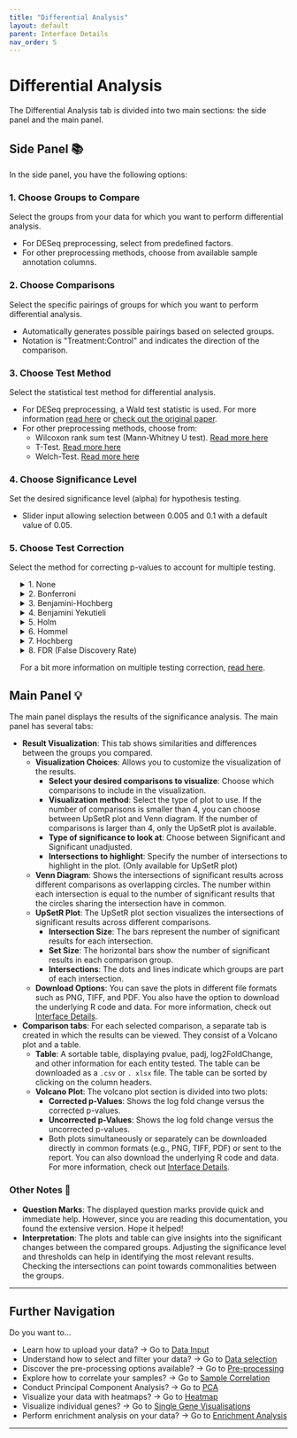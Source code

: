 ```yaml
---
title: "Differential Analysis"
layout: default
parent: Interface Details
nav_order: 5
---
```


# Differential Analysis

The Differential Analysis tab is divided into two main sections: the side panel and the main panel.

## Side Panel 📚

In the side panel, you have the following options:

### 1. Choose Groups to Compare
Select the groups from your data for which you want to perform differential analysis.

- For DESeq preprocessing, select from predefined factors.
- For other preprocessing methods, choose from available sample annotation columns.

### 2. Choose Comparisons
Select the specific pairings of groups for which you want to perform differential analysis.

- Automatically generates possible pairings based on selected groups.
- Notation is "Treatment:Control" and indicates the direction of the comparison.

### 3. Choose Test Method
Select the statistical test method for differential analysis.

- For DESeq preprocessing, a Wald test statistic is used. For more information [read here](https://en.wikipedia.org/wiki/Wald_test) or [check out the original paper](http://www.jstor.org/stable/1990256).
- For other preprocessing methods, choose from:
  - Wilcoxon rank sum test (Mann-Whitney U test). [Read more here](https://en.wikipedia.org/wiki/Mann–Whitney_U_test)
  - T-Test. [Read more here](https://en.wikipedia.org/wiki/Student%27s_t-test)
  - Welch-Test. [Read more here](https://en.wikipedia.org/wiki/Welch%27s_t-test)

### 4. Choose Significance Level
Set the desired significance level (alpha) for hypothesis testing.

- Slider input allowing selection between 0.005 and 0.1 with a default value of 0.05.

### 5. Choose Test Correction
Select the method for correcting p-values to account for multiple testing.

<div style="margin-left: 20px;">

<details>
<summary>1. None</summary>
No correction is applied to p-values. Each test is considered independently.
</details>

<details>
<summary>2. Bonferroni</summary>
Adjusts the significance level by dividing it by the number of tests. Controls the family-wise error rate.
</details>

<details>
<summary>3. Benjamini-Hochberg</summary>
Controls the false discovery rate (FDR) by adjusting p-values. Often more powerful than Bonferroni.
</details>

<details>
<summary>4. Benjamini Yekutieli</summary>
An extension of Benjamini-Hochberg for controlling the FDR under dependence. Suitable when tests are correlated.
</details>

<details>
<summary>5. Holm</summary>
A step-down method that controls the family-wise error rate. Adjusts p-values sequentially.
</details>

<details>
<summary>6. Hommel</summary>
A method that controls the family-wise error rate and is more powerful than Bonferroni. Accounts for arbitrary dependency structures.
</details>

<details>
<summary>7. Hochberg</summary>
A step-up method that controls the family-wise error rate. Adjusts p-values sequentially.
</details>

<details>
<summary>8. FDR (False Discovery Rate)</summary>
Controls the expected proportion of falsely rejected null hypotheses. More liberal than family-wise error rate methods.
</details>

For a bit more information on multiple testing correction, [read here](https://en.wikipedia.org/wiki/Multiple_comparisons_problem).

</div>

## Main Panel 💡

The main panel displays the results of the significance analysis. The main panel has several tabs:
- **Result Visualization**: This tab shows similarities and differences between the groups you compared.
  - **Visualization Choices**: Allows you to customize the visualization of the results.
    - **Select your desired comparisons to visualize**: Choose which comparisons to include in the visualization.
    - **Visualization method**: Select the type of plot to use. If the number of comparisons is 
      smaller than 4, you can choose between UpSetR plot and Venn diagram. If the 
      number of comparisons is larger than 4, only the UpSetR plot is available.
    - **Type of significance to look at**: Choose between Significant and Significant 
      unadjusted.
    - **Intersections to highlight**: Specify the number of intersections to 
      highlight in the plot. (Only available for UpSetR plot)
  - **Venn Diagram**: Shows the intersections of significant results across 
    different comparisons as overlapping circles. The number within each 
    intersection is equal to the number of significant results that the circles 
    sharing the intersection have in common.
  - **UpSetR Plot**: The UpSetR plot section visualizes the intersections of significant results across different comparisons.
    - **Intersection Size**: The bars represent the number of significant results for each intersection.
    - **Set Size**: The horizontal bars show the number of significant results in each comparison group.
    - **Intersections**: The dots and lines indicate which groups are part of each intersection.
  - **Download Options**: You can save the plots in different file formats such as 
    PNG, TIFF, and PDF. You also have the option to download the underlying R code 
    and data. For more information, check out [Interface Details](../interface-details.md).
- **Comparison tabs**: For each selected comparison, a separate tab is created in 
  which the results can be viewed. They consist of a Volcano plot and a table.
  - **Table**: A sortable table, displaying pvalue, padj, log2FoldChange, and other 
    information for each entity tested. The table can be downloaded as a `.csv` or `.
    xlsx` file. The table can be sorted by clicking on the column headers.
  - **Volcano Plot**: The volcano plot section is divided into two plots:
    - **Corrected p-Values**: Shows the log fold change versus the corrected p-values.
    - **Uncorrected p-Values**: Shows the log fold change versus the uncorrected p-values.
    - Both plots simultaneously or separately can be downloaded directly in common 
      formats (e.g., PNG, TIFF, PDF) or sent to the report. You can also download 
      the underlying R code and data. For more information, check out [Interface Details](../interface-details.md).

### Other Notes 📌

- **Question Marks**: The displayed question marks provide quick and immediate help. However, since you are reading this documentation, you found the extensive version. Hope it helped!
- **Interpretation**: The plots and table can give insights into the significant 
  changes between the compared groups. Adjusting the significance level and thresholds 
  can help in identifying the most relevant results. Checking the intersections can 
  point towards commonalities between the groups.

---

## Further Navigation

Do you want to...

- Learn how to upload your data? → Go to [Data Input](01-required-data-input.md)
- Understand how to select and filter your data? → Go to [Data selection](02-selection.md)
- Discover the pre-processing options available? → Go to [Pre-processing](03-pre-processing.md)
- Explore how to correlate your samples? → Go to [Sample Correlation](04-sample-correlation.md)
- Conduct Principal Component Analysis? → Go to [PCA](06-pca.md)
- Visualize your data with heatmaps? → Go to [Heatmap](07-heatmap.md)
- Visualize individual genes? → Go to [Single Gene Visualisations](08-single-gene-visualisations.md)
- Perform enrichment analysis on your data? → Go to [Enrichment Analysis](09-enrichment-analysis.md)

---
